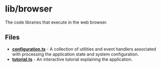 # lib/browser
The code libraries that execute in the web browser.

## Files
<!-- Do not edit below this line.  Contents dynamically populated. -->

* **[configuration.ts](configuration.ts)** - A collection of utilities and event handlers associated with processing the application state and system configuration.
* **[tutorial.ts](tutorial.ts)** - An interactive tutorial explaining the application.